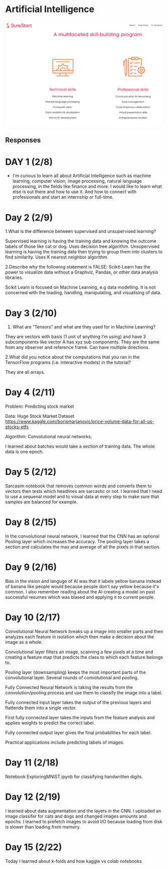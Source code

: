 # Artificial Intelligence



![](https://github.com/vitaliybeinspired/Artificial-Intelligence/blob/main/images/surestart.png)


## Responses

# DAY 1 (2/8)
- I'm curious to learn all about Artificial Intelligence such as machine learning, computer vision, image processing, natural language processing, in the fields like finance and more. I would like to learn what else is out there and how to use it. And how to connect with professionals and start an internship or full-time.

# Day 2 (2/9)

1.What is the difference between supervised and unsupervised learning? 

Supervised learning is having the training data and knowing the outcome labels of those like cat or dog. Uses decision tree algorithm.
Unsupervised learning is having the training data then trying to group them into clusters to find similarity. Uses K nearest neighbor algorithm. 

2.Describe why the following statement is FALSE: Scikit-Learn has the power to visualize data without a Graphviz, Pandas, or other data analysis libraries.

Scikit Learn is focused on Machine Learning, e.g data modelling. It is not concerned with the loading, handling, manipulating, and visualising of data.

# Day 3 (2/10)

1. What are “Tensors” and what are they used for in Machine Learning? 

They are vectors with basis (1 unit of anything I’m using) and have 3 subcomponents like vector A has xyz sub components. 
They are the same from any observer and reference frame. Can have multiple directions.


2.What did you notice about the computations that you ran in the TensorFlow 
programs (i.e. interactive models) in the tutorial? 

They are all arrays. 

# Day 4 (2/11)

Problem: Predicting stock market 

Data: Huge Stock Market Dataset https://www.kaggle.com/borismarjanovic/price-volume-data-for-all-us-stocks-etfs 

Algorithm: Convolutional neural networks. 

I learned about batches would take a section of training data. The whole data is one epoch.

# Day 5 (2/12)


Sarcasim notebook that removes common words and converts them to vectors then tests which headlines are sarcastic or not.
I learned that I need to use a sequenal model and to visual data at every step to make sure that samples are balanced for example.

# Day 8 (2/15)

In the convolutional neural network, I learned that the CNN has an optional Pooling layer which increases the accuracy. The pooling layer takes a section and calculates the max and average of all the pixels in that section.

# Day 9 (2/16)

Bias in the vision and languge of AI was that it labels yellow banana instead of banana like people would because people don't say yellow because it's common. I also remember reading about the AI creating a model on past successful resumes which was biased and applying it to current people.

# Day 10 (2/17)

Convolutional Neural Network breaks up a image into smaller parts and then analyzes each feature in isolation which then make a decision about the image as a whole.

Convolutional layer filters an image, scanning a few pixels at a time and creating a feature map that predicts the class to which each feature belongs to.

Pooling layer (downsampling) keeps the most important parts of the convolutional layer. Several rounds of convolutional and pooling.

Fully Connected Neural Network is taking the results from the convolution/pooling process and use them to classify the image into a label.

Fully connected input layer takes the output of the previous layers and flattends them into a single vector.

First fully connected layer takes the inputs from the feature analysis and applies weights to predict the correct label.

Fully connected output layer gives the final probabilities for each label.
 
Practical applications include predicting labels of images.

# Day 11 (2/18)

Notebook ExploringMNIST.ipynb for classifying handwritten digits.

# Day 12 (2/19)

I learned about data augmentation and the layers in the CNN. I uploaded an image classifer for cats and dogs and changed images amounts and epochs. I learned to prefetch images to avoid I/O because loading from disk is slower than loading from memory.

# Day 15 (2/22)

Today I learned about k-folds and how kaggle vs colab notebooks
